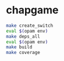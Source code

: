 # chapgame


```sh
make create_switch
eval $(opam env)
make deps_all
eval $(opam env)
make build
make coverage
```
